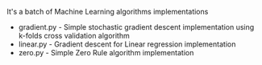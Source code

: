 It's a batch of Machine Learning algorithms implementations

* gradient.py - Simple stochastic gradient descent implementation using k-folds cross validation algorithm
* linear.py - Gradient descent for Linear regression implementation
* zero.py - Simple Zero Rule algorithm implementation
